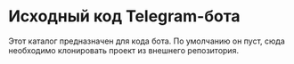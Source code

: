 # Исходный код Telegram-бота

Этот каталог предназначен для кода бота. По умолчанию он пуст, сюда необходимо клонировать проект из внешнего репозитория.

